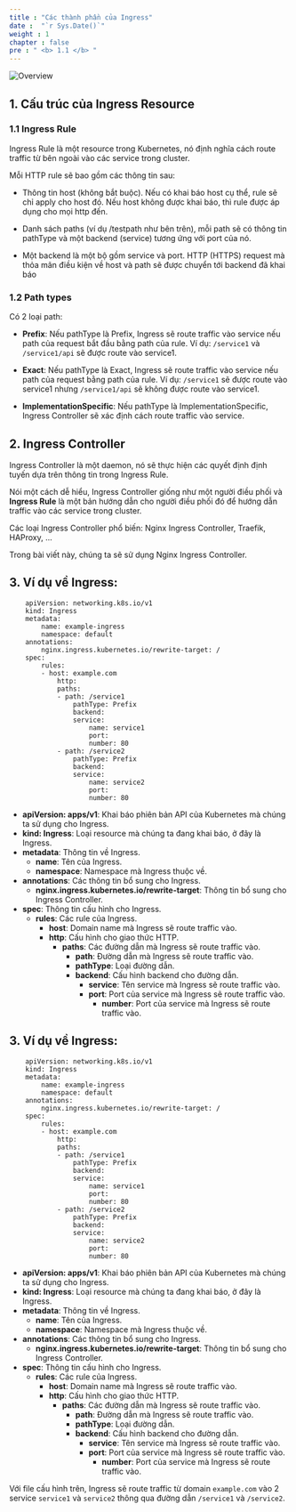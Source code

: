 ```yaml
---
title : "Các thành phần của Ingress"
date :  "`r Sys.Date()`" 
weight : 1
chapter : false
pre : " <b> 1.1 </b> "
---
```


![Overview](/fcj-ss2-workshop-002/images/02.png)


## 1. Cấu trúc của Ingress Resource

### 1.1 Ingress Rule

Ingress Rule là một resource trong Kubernetes, nó định nghĩa cách route traffic từ bên ngoài vào các service trong cluster.

Mỗi HTTP rule sẽ bao gồm các thông tin sau:

  - Thông tin host (không bắt buộc). Nếu có khai báo host cụ thể, rule sẽ chỉ apply cho host đó. Nếu host không được khai báo, thì rule được áp dụng cho mọi http đến.

  - Danh sách paths (ví dụ /testpath như bên trên), mỗi path sẽ có thông tin pathType và một backend (service) tương ứng với port của nó.

  - Một backend là một bộ gồm service và port. HTTP (HTTPS) request mà thỏa mãn điều kiện về host và path sẽ được chuyển tới backend đã khai báo

### 1.2 Path types

Có 2 loại path:

- **Prefix**: Nếu pathType là Prefix, Ingress sẽ route traffic vào service nếu path của request bắt đầu bằng path của rule. Ví dụ: `/service1` và `/service1/api` sẽ được route vào service1.

- **Exact**: Nếu pathType là Exact, Ingress sẽ route traffic vào service nếu path của request bằng path của rule. Ví dụ: `/service1` sẽ được route vào service1 nhưng `/service1/api` sẽ không được route vào service1.

- **ImplementationSpecific**: Nếu pathType là ImplementationSpecific, Ingress Controller sẽ xác định cách route traffic vào service.

## 2. Ingress Controller

Ingress Controller là một daemon, nó sẽ thực hiện các quyết định định tuyến dựa trên thông tin trong Ingress Rule.

Nói một cách dễ hiểu, Ingress Controller giống như một người điều phối và **Ingress Rule** là một bản hướng dẫn cho người điều phối đó để hướng dẫn traffic vào các service trong cluster.

Các loại Ingress Controller phổ biến: Nginx Ingress Controller, Traefik, HAProxy, ...

Trong bài viết này, chúng ta sẽ sử dụng Nginx Ingress Controller.

## 3. Ví dụ về Ingress:

        apiVersion: networking.k8s.io/v1
        kind: Ingress
        metadata:
            name: example-ingress
            namespace: default
        annotations:
            nginx.ingress.kubernetes.io/rewrite-target: /
        spec:
            rules:
            - host: example.com
                http:
                paths:
                - path: /service1
                    pathType: Prefix
                    backend:
                    service:
                        name: service1
                        port:
                        number: 80
                - path: /service2
                    pathType: Prefix
                    backend:
                    service:
                        name: service2
                        port:
                        number: 80

- **apiVersion: apps/v1**: Khai báo phiên bản API của Kubernetes mà chúng ta sử dụng cho Ingress.
- **kind: Ingress**: Loại resource mà chúng ta đang khai báo, ở đây là Ingress.
- **metadata**: Thông tin về Ingress.
  - **name**: Tên của Ingress.
  - **namespace**: Namespace mà Ingress thuộc về.
- **annotations**: Các thông tin bổ sung cho Ingress.
  - **nginx.ingress.kubernetes.io/rewrite-target**: Thông tin bổ sung cho Ingress Controller.
- **spec**: Thông tin cấu hình cho Ingress.
  - **rules**: Các rule của Ingress.
    - **host**: Domain name mà Ingress sẽ route traffic vào.
    - **http**: Cấu hình cho giao thức HTTP.
      - **paths**: Các đường dẫn mà Ingress sẽ route traffic vào.
        - **path**: Đường dẫn mà Ingress sẽ route traffic vào.
        - **pathType**: Loại đường dẫn.
        - **backend**: Cấu hình backend cho đường dẫn.
          - **service**: Tên service mà Ingress sẽ route traffic vào.
          - **port**: Port của service mà Ingress sẽ route traffic vào. 
            - **number**: Port của service mà Ingress sẽ route traffic vào.

## 3. Ví dụ về Ingress:

        apiVersion: networking.k8s.io/v1
        kind: Ingress
        metadata:
            name: example-ingress
            namespace: default
        annotations:
            nginx.ingress.kubernetes.io/rewrite-target: /
        spec:
            rules:
            - host: example.com
                http:
                paths:
                - path: /service1
                    pathType: Prefix
                    backend:
                    service:
                        name: service1
                        port:
                        number: 80
                - path: /service2
                    pathType: Prefix
                    backend:
                    service:
                        name: service2
                        port:
                        number: 80

- **apiVersion: apps/v1**: Khai báo phiên bản API của Kubernetes mà chúng ta sử dụng cho Ingress.
- **kind: Ingress**: Loại resource mà chúng ta đang khai báo, ở đây là Ingress.
- **metadata**: Thông tin về Ingress.
  - **name**: Tên của Ingress.
  - **namespace**: Namespace mà Ingress thuộc về.
- **annotations**: Các thông tin bổ sung cho Ingress.
  - **nginx.ingress.kubernetes.io/rewrite-target**: Thông tin bổ sung cho Ingress Controller.
- **spec**: Thông tin cấu hình cho Ingress.
  - **rules**: Các rule của Ingress.
    - **host**: Domain name mà Ingress sẽ route traffic vào.
    - **http**: Cấu hình cho giao thức HTTP.
      - **paths**: Các đường dẫn mà Ingress sẽ route traffic vào.
        - **path**: Đường dẫn mà Ingress sẽ route traffic vào.
        - **pathType**: Loại đường dẫn.
        - **backend**: Cấu hình backend cho đường dẫn.
          - **service**: Tên service mà Ingress sẽ route traffic vào.
          - **port**: Port của service mà Ingress sẽ route traffic vào. 
            - **number**: Port của service mà Ingress sẽ route traffic vào.

Với file cấu hình trên, Ingress sẽ route traffic từ domain `example.com` vào 2 service `service1` và `service2` thông qua đường dẫn `/service1` và `/service2`.
